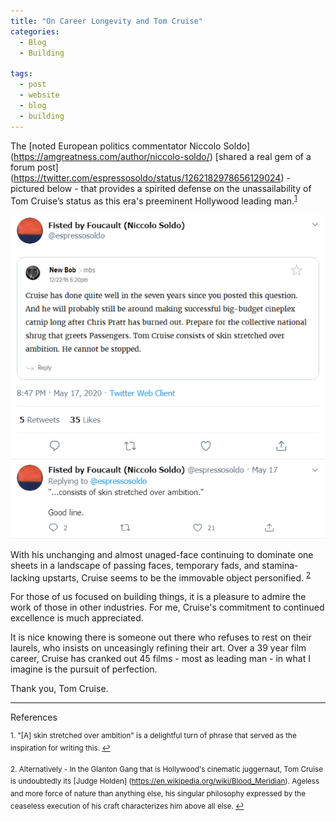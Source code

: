 ```yaml
---
title: "On Career Longevity and Tom Cruise"
categories:
  - Blog
  - Building

tags:
  - post
  - website
  - blog
  - building
---
```

The [noted European politics commentator Niccolo Soldo] (https://amgreatness.com/author/niccolo-soldo/) [shared a real gem of a forum post] (https://twitter.com/espressosoldo/status/1262182978656129024) - pictured below -  that provides a spirited defense on the unassailability of Tom Cruise’s status as this era's preeminent Hollywood leading man.<sup><a href="#fn1" id="ref1">1</a></sup>

[![foo](https://github.com/danielrdowns/website/blob/gh-pages/assets/images/tweet2.png?raw=true)](https://github.com/danielrdowns/website/blob/gh-pages/assets/images/tweet2.png?raw=true)

With his unchanging and almost unaged-face continuing to dominate one sheets in a landscape of passing faces, temporary fads, and stamina-lacking upstarts, Cruise seems to be the immovable object personified. <sup><a href="#fn2" id="ref2">2</a></sup>

For those of us focused on building things, it is a pleasure to admire the work of those in other industries. For me, Cruise's commitment to continued excellence is much appreciated. 

It is nice knowing there is someone out there who refuses to rest on their laurels, who insists on unceasingly refining their art. Over a 39 year film career, Cruise has cranked out 45 films - most as leading man - in what I imagine is the pursuit of perfection. 

Thank you, Tom Cruise.

<hr>References

<sup id="fn1">1. "[A] skin stretched over ambition" is a delightful turn of phrase that served as the inspiration for writing this. <a href="#ref1" title="Jump back to Footnote 1">↩</a></sup>

<sup id="fn2">2. Alternatively - In the Glanton Gang that is Hollywood's cinematic juggernaut, Tom Cruise is undoubtedly its [Judge Holden] (https://en.wikipedia.org/wiki/Blood_Meridian). Ageless and more force of nature than anything else, his singular philosophy expressed by the ceaseless execution of his craft characterizes him above all else.  <a href="#ref2" title="Jump back to footnote 2 in the text.">↩</a></sup>


